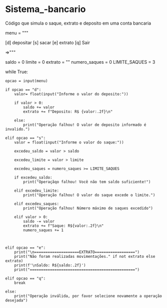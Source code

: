 # Sistema_-bancario
Código que simula o saque, extrato e deposito em uma conta bancaria

menu = """

[d] depositar
[s] sacar
[e] extrato
[q] Sair

=>"""

saldo = 0
limite = 0
extrato = ""
numero_saques = 0
LIMITE_SAQUES = 3

while True:

    opcao = input(menu)

    if opcao == "d":
        valor= float(input("Informe o valor do deposito:"))

        if valor > 0:
            saldo += valor
            extrato += f"Deposito: R$ {valor:.2f}\n"

        else:
            print("Operação falhou! O valor de deposito informado é invalido.")

    elif opcao == "s":
        valor = float(input("Informe o valor do saque:"))

        excedeu_saldo = valor > saldo

        excedeu_limite = valor > limite

        excedeu_saques = numero_saques >= LIMITE_SAQUES

        if excedeu_saldo:
            print("Operaçãqo falhou! Você não tem saldo suficiente!")

        elif excedeu_limite:
            print("Operação falhou! O valor do saque excede o limite.")

        elif excedeu_saques:
            print("Operação falhou! Número máximo de saques excedido")

        elif valor > 0:
            saldo -= valor
            extrato += f"Saque: R${valor:.2f}\n"
            numero_saques += 1



    elif opcao == "e":
        print("\n====================EXTRATO==================")
        print("Não foram realizadas movimentações." if not extrato else extrato)
        print(f'\nSaldo: R${saldo:.2f}')
        print("===============================================")

    elif opcao == "q":
        break

    else:
        print("Operação inválida, por favor selecione novamente a operação desejada")
